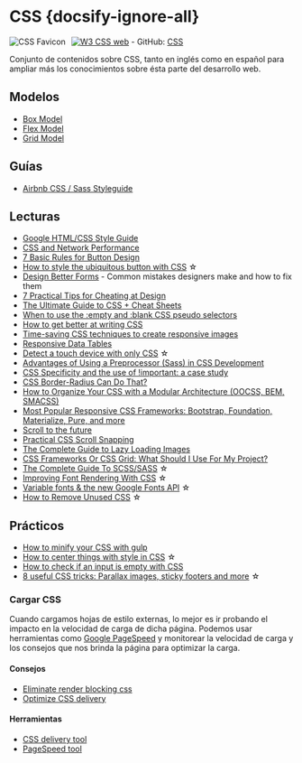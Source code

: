 # CSS {docsify-ignore-all}

<img src="/dev.web/assets/img/css-favicon.png" alt="CSS Favicon" style="float:left;margin-right:10px;" />[![W3 CSS web](https://badgen.net/badge/www/w3.org/cyan)](https://www.w3.org/Style/CSS/Overview.en.html) - GitHub: [CSS](https://github.com/topics/css)

Conjunto de contenidos sobre CSS, tanto en inglés como en español para ampliar más los conocimientos sobre ésta parte del desarrollo web.

## Modelos

- [Box Model](https://css-tricks.com/the-css-box-model/)
- [Flex Model](/c/css/flexbox.md)
- [Grid Model](/c/css/grid.md)

## Guías

- [Airbnb CSS / Sass Styleguide](https://github.com/airbnb/css#readme)

## Lecturas

- [Google HTML/CSS Style Guide](https://google.github.io/styleguide/htmlcssguide.html)
- [CSS and Network Performance](https://csswizardry.com/2018/11/css-and-network-performance)
- [7 Basic Rules for Button Design](https://uxplanet.org/7-basic-rules-for-button-design-63dcdf5676b4)
- [How to style the ubiquitous button with CSS](https://blog.prototypr.io/how-to-style-the-ubiquitous-button-with-css-6bf1066e01be) ☆
- [Design Better Forms](https://uxdesign.cc/design-better-forms-96fadca0f49c) - Common mistakes designers make and how to fix them
- [7 Practical Tips for Cheating at Design](https://medium.com/refactoring-ui/7-practical-tips-for-cheating-at-design-40c736799886)
- [The Ultimate Guide to CSS + Cheat Sheets](https://medium.com/level-up-web/the-ultimate-guide-to-css-103b0f883de3)
- [When to use the :empty and :blank CSS pseudo selectors](https://medium.freecodecamp.org/empty-and-blank-53b9e96151cd)
- [How to get better at writing CSS](https://medium.freecodecamp.org/how-to-get-better-at-writing-css-a1732c32a72f)
- [Time-saving CSS techniques to create responsive images](https://medium.freecodecamp.org/time-saving-css-techniques-to-create-responsive-images-ebb1e84f90d5)
- [Responsive Data Tables](https://css-tricks.com/responsive-data-tables/)
- [Detect a touch device with only CSS](https://medium.com/@ferie/detect-a-touch-device-with-only-css-9f8e30fa1134) ☆
- [Advantages of Using a Preprocessor (Sass) in CSS Development](https://medium.com/swlh/advantages-of-using-a-preprocessor-sass-in-css-eb7310179944)
- [CSS Specificity and the use of !important: a case study](https://dev.to/munamohamed94/css-specificity-and-the-use-of-important-a-case-study--11)
- [CSS Border-Radius Can Do That?](https://medium.com/9elements/css-border-radius-can-do-that-d46df1d013ae)
- [How to Organize Your CSS with a Modular Architecture (OOCSS, BEM, SMACSS)](https://snipcart.com/blog/organize-css-modular-architecture)
- [Most Popular Responsive CSS Frameworks: Bootstrap, Foundation, Materialize, Pure, and more](https://uxplanet.org/most-popular-responsive-css-frameworks-bootstrap-foundation-materialize-pure-and-more-2bf45afc115d)
- [Scroll to the future](https://evilmartians.com/chronicles/scroll-to-the-future-modern-javascript-css-scrolling-implementations)
- [Practical CSS Scroll Snapping](https://css-tricks.com/practical-css-scroll-snapping/)
- [The Complete Guide to Lazy Loading Images](https://css-tricks.com/the-complete-guide-to-lazy-loading-images/)
- [CSS Frameworks Or CSS Grid: What Should I Use For My Project?](https://www.smashingmagazine.com/2018/11/css-frameworks-css-grid)
- [The Complete Guide To SCSS/SASS](https://medium.com/@js_tut/the-complete-guide-to-scss-sass-49ac053fcde5) ☆
- [Improving Font Rendering With CSS](https://medium.com/better-programming/improving-font-rendering-with-css-3383fc358cbc) ☆
- [Variable fonts & the new Google Fonts API](https://medium.com/web-typography-news/variable-fonts-the-new-google-fonts-api-d442e9a0a255) ☆
- [How to Remove Unused CSS](https://medium.com/notonlycss/how-to-remove-unused-css-ad67421794a7) ☆

## Prácticos

- [How to minify your CSS with gulp](https://medium.freecodecamp.org/how-to-minify-your-css-with-gulp-6ff3f4a896b5)
- [How to center things with style in CSS](https://medium.freecodecamp.org/how-to-center-things-with-style-in-css-dc87b7542689) ☆
- [How to check if an input is empty with CSS](https://medium.freecodecamp.org/how-to-check-if-an-input-is-empty-with-css-1a83715f9f3e)
- [8 useful CSS tricks: Parallax images, sticky footers and more](https://medium.com/@bretcameron/parallax-images-sticky-footers-and-more-8-useful-css-tricks-eef12418f676) ☆

### Cargar CSS

Cuando cargamos hojas de estilo externas, lo mejor es ir probando el impacto en la velocidad de carga de dicha página. Podemos usar herramientas como [Google PageSpeed](https://developers.google.com/speed/pagespeed/insights/?hl=es) y monitorear la velocidad de carga y los consejos que nos brinda la página para optimizar la carga.

#### Consejos

- [Eliminate render blocking css](https://varvy.com/pagespeed/render-blocking-css.html)
- [Optimize CSS delivery](https://varvy.com/pagespeed/optimize-css-delivery.html)

#### Herramientas

- [CSS delivery tool](https://varvy.com/tools/css-delivery/)
- [PageSpeed tool](https://varvy.com/pagespeed/)
